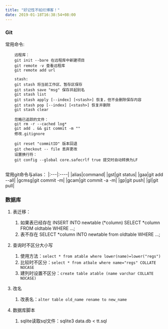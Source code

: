 ```yaml
---
title: "好记性不如烂博客！"
date: 2019-01-18T16:38:54+08:00
---
```


### Git
常用命令:

```
    远程库：
    git init --bare 在远程库中新建项目
    git remote -v 查看远程库
    git remote add url

    stash:
    git stash 将当前工作区、暂存区保存
    git stash save "msg" 保存并起别名
    git stash list
    git stash apply [--index] [<stash>] 恢复，但不会删除保存内容
    git stash pop [--index] [<stash>] 恢复并删除
    git stash clear

    忽略已追踪的文件：
    git rm -r --cached log*
    git add . && git commit -m ""
    修改.gitignore

    git reset "commitID" 版本回退
    git checkout -- file 丢弃更改
    设置换行符：
    git config --global core.safecrlf true 提交时自动转换为LF
    
```

常用git命令与alias：
|:---|:----|
|alias|command|
|gst|git status|
|gaa|git add --all|
|gcmsg|git commit -m|
|gcam|git commit -a -m|
|gp|git push|
|gl|git pull|

### 数据库

1. 表迁移：
   1. 如果表已经存在
        INSERT INTO newtable (*column) SELECT *column FROM oldtable WHERE ...; 
   2. 表不存在
        SELECT *column INTO newtable from oldtable WHERE ...;

2. 查询时不区分大小写

    1. 使用方法：`select * from atable where lower(name)=lower("regs")`
    2. 比较时不区分：`select * from atbale where name="regs" COLLATE NOCASE`
    3. 建列时设置不区分：`create table atable (name varchar COLLATE NOCASE)`
3. 改名

    1. 改表名：`alter table old_name rename to new_name`

4. 数据库脚本
   1. sqlite读取sql文件：sqlite3 data.db < tt.sql
